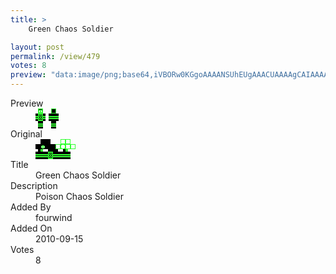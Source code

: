 ```yaml
---
title: >
    Green Chaos Soldier

layout: post
permalink: /view/479
votes: 8
preview: "data:image/png;base64,iVBORw0KGgoAAAANSUhEUgAAACUAAAAgCAIAAAAaMSbnAAAABnRSTlMA/wD/AP5AXyvrAAAA2ElEQVRIie1VURKEIAiFHW+ke/8DrF4p9sPZlggLR7Om6U0fhMJDBESiCX4I8AYNET6qXsBi7tbLCdMse/IWJtVW9SD5Eia+Q/y247UOJ0LMcoTYl0zhOxoX4AsQhNARSn22YPe+HeL/iKXdfA/vV7FUArIsjr4/pf+Epm9LSL7uDSf5BEEeKPmUWfDkN4KojU853zzDug8zAHCW6by4VCovWfjOzyf3cmz5qN6FkmjiXy3F6H4YPV+Q56Q0DI15s5hf4P27Fd+iPhuL02J+9/p88glPv1fgC88chSHB+xqGAAAAAElFTkSuQmCC"
---
```

<dl class="side-by-side">
<dt>Preview</dt>
<dd>
    <img class="preview" src="data:image/png;base64,iVBORw0KGgoAAAANSUhEUgAAACUAAAAgCAIAAAAaMSbnAAAABnRSTlMA/wD/AP5AXyvrAAAA2ElEQVRIie1VURKEIAiFHW+ke/8DrF4p9sPZlggLR7Om6U0fhMJDBESiCX4I8AYNET6qXsBi7tbLCdMse/IWJtVW9SD5Eia+Q/y247UOJ0LMcoTYl0zhOxoX4AsQhNARSn22YPe+HeL/iKXdfA/vV7FUArIsjr4/pf+Epm9LSL7uDSf5BEEeKPmUWfDkN4KojU853zzDug8zAHCW6by4VCovWfjOzyf3cmz5qN6FkmjiXy3F6H4YPV+Q56Q0DI15s5hf4P27Fd+iPhuL02J+9/p88glPv1fgC88chSHB+xqGAAAAAElFTkSuQmCC">
</dd>
<dt>Original</dt>
<dd>
    <img class="preview" src="data:image/png;base64,iVBORw0KGgoAAAANSUhEUgAAAEAAAAAgCAYAAACinX6EAAAArklEQVR42u2WSw7AIAhEuZP3P5tNFyZtF35AHKwDMTEltfosMCJty8ZhspRtLhMMDqAFR/MuARAAARAAAewCwLsNZuRIYA8BoOf2R2KjKaK6qZUAPOPSu8nbyoJlTgAEcAgAdA0IUQT/3AarukAhLLyFk3V/7h8gAALYDMDSogYotASwHIAmxj8ABcBJXLwO+3wWQei4A/geGKn4YClQmzMFTkiBKM42yDZIAFW7AICNAaOBZRjmAAAAAElFTkSuQmCC">
</dd>
<dt>Title</dt>
<dd>Green Chaos Soldier</dd>
<dt>Description</dt>
<dd>Poison Chaos Soldier</dd>
<dt>Added By</dt>
<dd>fourwind</dd>
<dt>Added On</dt>
<dd>2010-09-15</dd>
<dt>Votes</dt>
<dd>8</dd>
</dl>
